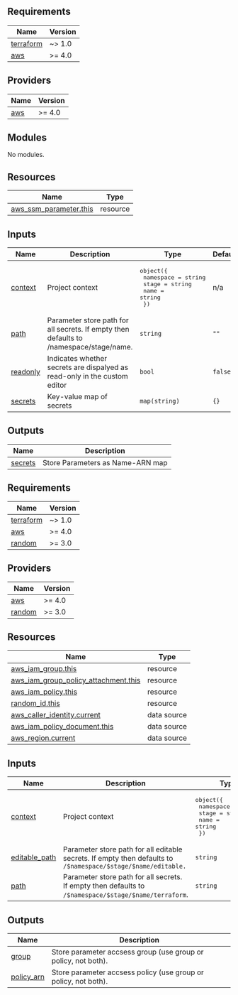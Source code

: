 ## Requirements

| Name | Version |
|------|---------|
| <a name="requirement_terraform"></a> [terraform](#requirement\_terraform) | ~> 1.0 |
| <a name="requirement_aws"></a> [aws](#requirement\_aws) | >= 4.0 |

## Providers

| Name | Version |
|------|---------|
| <a name="provider_aws"></a> [aws](#provider\_aws) | >= 4.0 |

## Modules

No modules.

## Resources

| Name | Type |
|------|------|
| [aws_ssm_parameter.this](https://registry.terraform.io/providers/hashicorp/aws/latest/docs/resources/ssm_parameter) | resource |

## Inputs

| Name | Description | Type | Default | Required |
|------|-------------|------|---------|:--------:|
| <a name="input_context"></a> [context](#input\_context) | Project context | <pre>object({<br>    namespace = string<br>    stage     = string<br>    name      = string<br>  })</pre> | n/a | yes |
| <a name="input_path"></a> [path](#input\_path) | Parameter store path for all secrets. If empty then defaults to /namespace/stage/name. | `string` | `""` | no |
| <a name="input_readonly"></a> [readonly](#input\_readonly) | Indicates whether secrets are dispalyed as read-only in the custom editor | `bool` | `false` | no |
| <a name="input_secrets"></a> [secrets](#input\_secrets) | Key-value map of secrets | `map(string)` | `{}` | no |

## Outputs

| Name | Description |
|------|-------------|
| <a name="output_secrets"></a> [secrets](#output\_secrets) | Store Parameters as Name-ARN map |

<!-- BEGIN_TF_DOCS -->
## Requirements

| Name | Version |
|------|---------|
| <a name="requirement_terraform"></a> [terraform](#requirement\_terraform) | ~> 1.0 |
| <a name="requirement_aws"></a> [aws](#requirement\_aws) | >= 4.0 |
| <a name="requirement_random"></a> [random](#requirement\_random) | >= 3.0 |

## Providers

| Name | Version |
|------|---------|
| <a name="provider_aws"></a> [aws](#provider\_aws) | >= 4.0 |
| <a name="provider_random"></a> [random](#provider\_random) | >= 3.0 |

## Resources

| Name | Type |
|------|------|
| [aws_iam_group.this](https://registry.terraform.io/providers/hashicorp/aws/latest/docs/resources/iam_group) | resource |
| [aws_iam_group_policy_attachment.this](https://registry.terraform.io/providers/hashicorp/aws/latest/docs/resources/iam_group_policy_attachment) | resource |
| [aws_iam_policy.this](https://registry.terraform.io/providers/hashicorp/aws/latest/docs/resources/iam_policy) | resource |
| [random_id.this](https://registry.terraform.io/providers/hashicorp/random/latest/docs/resources/id) | resource |
| [aws_caller_identity.current](https://registry.terraform.io/providers/hashicorp/aws/latest/docs/data-sources/caller_identity) | data source |
| [aws_iam_policy_document.this](https://registry.terraform.io/providers/hashicorp/aws/latest/docs/data-sources/iam_policy_document) | data source |
| [aws_region.current](https://registry.terraform.io/providers/hashicorp/aws/latest/docs/data-sources/region) | data source |

## Inputs

| Name | Description | Type | Default | Required |
|------|-------------|------|---------|:--------:|
| <a name="input_context"></a> [context](#input\_context) | Project context | <pre>object({<br>    namespace = string<br>    stage     = string<br>    name      = string<br>  })</pre> | n/a | yes |
| <a name="input_editable_path"></a> [editable\_path](#input\_editable\_path) | Parameter store path for all editable secrets. If empty then defaults to `/$namespace/$stage/$name/editable.` | `string` | `""` | no |
| <a name="input_path"></a> [path](#input\_path) | Parameter store path for all secrets. If empty then defaults to `/$namespace/$stage/$name/terraform`. | `string` | `""` | no |

## Outputs

| Name | Description |
|------|-------------|
| <a name="output_group"></a> [group](#output\_group) | Store parameter accsess group (use group or policy, not both). |
| <a name="output_policy_arn"></a> [policy\_arn](#output\_policy\_arn) | Store parameter accsess policy (use group or policy, not both). |
<!-- END_TF_DOCS -->